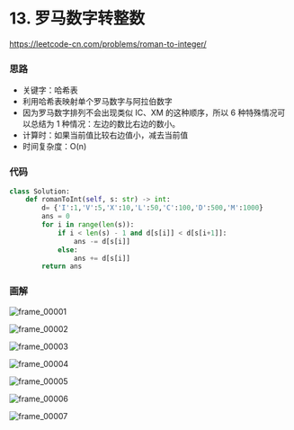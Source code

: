 # 13. 罗马数字转整数

https://leetcode-cn.com/problems/roman-to-integer/

### 思路

- 关键字：哈希表
- 利用哈希表映射单个罗马数字与阿拉伯数字
- 因为罗马数字排列不会出现类似 IC、XM 的这种顺序，所以 6 种特殊情况可以总结为 1 种情况：左边的数比右边的数小。
- 计算时：如果当前值比较右边值小，减去当前值
- 时间复杂度：O(n)

### 代码

```Python
class Solution:
    def romanToInt(self, s: str) -> int:
        d= {'I':1,'V':5,'X':10,'L':50,'C':100,'D':500,'M':1000}
        ans = 0
        for i in range(len(s)):
            if i < len(s) - 1 and d[s[i]] < d[s[i+1]]:
                ans -= d[s[i]]
            else:
                ans += d[s[i]]
        return ans
```

### 画解

![frame_00001](https://tva1.sinaimg.cn/large/006y8mN6ly1g81i7lc7hcj30zk0k0409.jpg)

![frame_00002](https://tva1.sinaimg.cn/large/006y8mN6ly1g81huwsixkj30zk0k0taj.jpg)

![frame_00003](https://tva1.sinaimg.cn/large/006y8mN6ly1g81huovgt7j30zk0k0ac0.jpg)

![frame_00004](https://tva1.sinaimg.cn/large/006y8mN6ly1g81hul45m5j30zk0k0dhs.jpg)

![frame_00005](https://tva1.sinaimg.cn/large/006y8mN6ly1g81huhjtkdj30zk0k0jte.jpg)

![frame_00006](https://tva1.sinaimg.cn/large/006y8mN6ly1g81hudtzf2j30zk0k0mz7.jpg)

![frame_00007](https://tva1.sinaimg.cn/large/006y8mN6ly1g81htcpog7j30zk0k0gnl.jpg)

